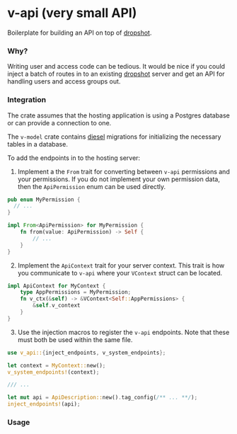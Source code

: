 # v-api (very small API)

Boilerplate for building an API on top of [dropshot](https://github.com/oxidecomputer/dropshot).

### Why?

Writing user and access code can be tedious. It would be nice if you could inject a batch of
routes in to an existing [dropshot](https://github.com/oxidecomputer/dropshot) server and get an
API for handling users and access groups out.

### Integration

The crate assumes that the hosting application is using a Postgres database or can provide a
connection to one.

The `v-model` crate contains [diesel](https://diesel.rs/) migrations for initializing the necessary
tables in a database.

To add the endpoints in to the hosting server:

1. Implement a the `From` trait for converting between `v-api` permissions and your permissions. If
you do not implement your own permission data, then the `ApiPermission` enum can be used directly.

```rust
pub enum MyPermission {
  // ...
}

impl From<ApiPermission> for MyPermission {
    fn from(value: ApiPermission) -> Self {
        // ...
    }
}
```

2. Implement the `ApiContext` trait for your server context. This trait is how you communicate to
`v-api` where your `VContext` struct can be located.

```rust
impl ApiContext for MyContext {
    type AppPermissions = MyPermission;
    fn v_ctx(&self) -> &VContext<Self::AppPermissions> {
        &self.v_context
    }
}
```

3. Use the injection macros to register the `v-api` endpoints. Note that these must both be used
within the same file.

```rust
use v_api::{inject_endpoints, v_system_endpoints};

let context = MyContext::new();
v_system_endpoints!(context);

/// ...

let mut api = ApiDescription::new().tag_config(/** ... **/);
inject_endpoints!(api);
```

### Usage